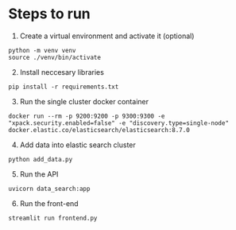 # Steps to run
1. Create a virtual environment and activate it (optional)

```
python -m venv venv
source ./venv/bin/activate
```

2. Install neccesary libraries
```
pip install -r requirements.txt
```

3. Run the single cluster docker container
```
docker run --rm -p 9200:9200 -p 9300:9300 -e "xpack.security.enabled=false" -e "discovery.type=single-node" docker.elastic.co/elasticsearch/elasticsearch:8.7.0
```

4. Add data into elastic search cluster
```
python add_data.py
```

5. Run the API
```
uvicorn data_search:app
```

6. Run the front-end
```
streamlit run frontend.py
```
